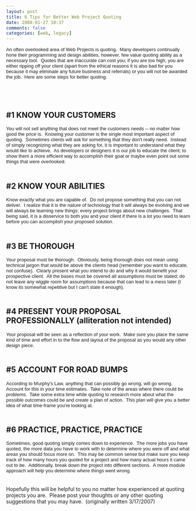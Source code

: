 ```yaml
---
layout: post
title: 6 Tips for Better Web Project Quoting
date: 2008-01-27 10:37
comments: false 
categories: [web, legacy]
---
```

<p>
<font face="arial,helvetica,sans-serif" size="2">An often overlooked area of Web Projects is quoting.&nbsp; Many developers
continually hone their programming and design abilities, however, few
value quoting ability as a necessary tool.&nbsp; Quotes that are inaccurate
can cost you; if you are too high, you are either ripping off your
client (apart from the ethical reasons it is also bad for you because
it may eliminate any future business and referrals) or you will not be
awarded the job.&nbsp; Here are some steps for better quoting.&nbsp; </font>
</p>
<h2>
<br />
</h2>
<h2><span style="font-weight: bold">#1 KNOW YOUR CUSTOMERS</span></h2>
<p>
<font face="arial,helvetica,sans-serif" size="2">You
will not sell anything that does not meet the customers needs -- no
matter how good the price is.&nbsp; Knowing your customer is the single most
important aspect of quoting.&nbsp; Sometimes clients will ask for something
that they don&#39;t really need.&nbsp; Instead of simply recognizing what they
are asking for, it is important to understand what they would like to
achieve.&nbsp; As developers or designers it is our job to educate the
client; to show them a more efficient way to accomplish their goal or
maybe even point out some things that were overlooked.</font><br />
<br />
</p>
<h2><span style="font-weight: bold">#2 KNOW YOUR ABILITIE</span>S</h2>
<p>
<font face="arial,helvetica,sans-serif" size="2">Know
exactly what you are capable of.&nbsp; Do not propose something that you can
not deliver.&nbsp; I realize that it is the nature of technology that it
will always be evolving and we will always be learning new things;
every project brings about new challenges.&nbsp; That being said, it is a
disservice to both you and your client if there is a lot you need to
learn before you can accomplish your proposed solution.</font><br />
<br />
</p>
<h2><span style="font-weight: bold">#3 BE THOROUGH</span></h2>
<p>
<font face="arial,helvetica,sans-serif" size="2">Your
proposal must be thorough.&nbsp; Obviously, being thorough does not mean
using technical jargon that would be above the clients head (remember
you want to educate, not confuse).&nbsp; Clearly present what you intend to
do and why it would benefit your prospective client.&nbsp; All the bases
must be covered all assumptions must be stated; do not leave any wiggle
room for assumptions because that can lead to a mess later (I know its
somewhat repetitive but I can&#39;t state it enough).&nbsp;&nbsp; </font><br />
<br />
</p>
<h2><span style="font-weight: bold">#4 PRESENT YOUR PROPOSAL PROFESSIONALLY (alliteration not intended)</span></h2>
<p>
<font face="arial,helvetica,sans-serif" size="2">Your
proposal will be seen as a reflection of your work.&nbsp; Make sure you
place the same kind of time and effort in to the flow and layout of the
proposal as you would any other design piece.&nbsp;</font> <br />
<br />
</p>
<h2><span style="font-weight: bold">#5 ACCOUNT FOR ROAD BUMPS</span></h2>
<p>
<font face="arial,helvetica,sans-serif" size="2">According
to Murphy&#39;s Law, anything that can possibly go wrong, will go wrong.&nbsp;
Account for this in your time estimates.&nbsp; Take note of the areas where
there could be problems.&nbsp; Take some extra time while quoting to
research more about what the possible outcomes could be and create a
plan of action.&nbsp; This plan will give you a better idea of what
time-frame you&#39;re looking at.</font><br />
<br />
</p>
<h2><span style="font-weight: bold">#6 PRACTICE, PRACTICE, PRACTICE</span></h2>
<p>
<font face="arial,helvetica,sans-serif" size="2">Sometimes,
good quoting simply comes down to experience.&nbsp; The more jobs you have
quoted, the more data you have to work with to determine where you were
off and what areas you should focus more on.&nbsp; This may be common sense
but make sure you keep track of how many hours you quoted for a project
and how many actual hours it came out to be.&nbsp; Additionally, break down
the project into different sections.&nbsp; A more module approach will help
you determine where things went wrong.</font><br />
<br />
<br />
Hopefully this will
be helpful to you no matter how experienced at quoting projects you
are.&nbsp; Please post your thoughts or any other quoting suggestions that
you may have.&nbsp; (originally written 3/17/2007)
</p>


